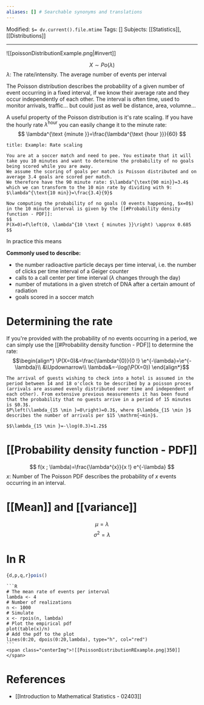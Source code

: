 ```yaml
---
aliases: [] # Searchable synonyms and translations
---
```

Modified: `$= dv.current().file.mtime`
Tags: []
Subjects: [[Statistics]], [[Distributions]]
****

<span class="centerImg">![[poissonDistributionExample.png|#invert]]</span>

$$
X \sim P o(\lambda)
$$
$\lambda:$ The rate/intensity. The average number of events per interval

The Poisson distribution describes the probability of a given number of event occurring in a fixed interval, if we know their average rate and they occur independently of each other.
The interval is often time, used to monitor arrivals, traffic... but could just as well be distance, area, volumne...

A useful property of the Poisson distribution is it's rate scaling. If you have the hourly rate $\lambda^{\text{hour}}$ you can easily change it to the minute rate:
$$
\lambda^{\text {minute }}=\frac{\lambda^{\text {hour }}}{60}
$$
```ad-example
title: Example: Rate scaling

You are at a soccer match and need to pee. You estimate that it will take you 10 minutes and want to determine the probability of no goals being scored while you are away.
We assume the scoring of goals per match is Poisson distributed and on average 3.4 goals are scored per match.
We therefore have the 90 minute rate: $\lambda^{\text{90 min}}=3.4$
which we can transform to the 10 min rate by dividing with 9: $\lambda^{\text{10 min}}=\frac{3.4}{9}$

Now computing the probability of no goals (0 events happening, $x=0$) in the 10 minute interval is given by the [[#Probability density function - PDF]]:
$$
P(X=0)=f\left(0, \lambda^{10 \text { minutes }}\right) \approx 0.685
$$
```
In practice this means

**Commonly used to describe:**
- the number radioactive particle decays per time interval, i.e. the number of clicks per time interval of a Geiger counter
- calls to a call center per time interval ($\lambda$ changes through the day)
- number of mutations in a given stretch of DNA after a certain amount of radiation
- goals scored in a soccer match

# Determining the rate
If you're provided with the probability of no events occurring in a period, we can simply use the [[#Probability density function - PDF]] to determine the rate:
$$\begin{align*}
\P(X=0)&=\frac{\lambda^{0}}{0 !} \e^{-\lambda}=\e^{-\lambda}\\
&\Updownarrow\\
\lambda&=-\log(\P(X=0))
\end{align*}$$

```ad-example
The arrival of guests wishing to check into a hotel is assumed in the period between 14 and 18 o'clock to be described by a poisson proces (arrivals are assumed evenly distributed over time and independent of each other). From extensive previous measurements it has been found that the probability that no guests arrive in a period of 15 minutes is $0.3$.
$P\left(\lambda_{15 \min }=0\right)=0.3$, where $\lambda_{15 \min }$ describes the number of arrivals per $15 \mathrm{~min}$.

$$\lambda_{15 \min }=-\log(0.3)=1.2$$

```


# [[Probability density function - PDF]]
$$
f(x ; \lambda)=\frac{\lambda^{x}}{x !} e^{-\lambda}
$$
$x:$ Number of 
The Poisson PDF describes the probability of $x$ events occurring in an interval.

# [[Mean]] and [[variance]]
$$\mu=\lambda$$
$$\sigma^{2}=\lambda$$

# In R
```R
{d,p,q,r}pois()
```
````ad-example
```R
# The mean rate of events per interval
lambda <- 4
# Number of realizations
n <- 1000
# Simulate
x <- rpois(n, lambda)
# Plot the empirical pdf
plot(table(x)/n)
# Add the pdf to the plot
lines(0:20, dpois(0:20,lambda), type="h", col="red")
```
<span class="centerImg">![[PoissonDistributionRExample.png|350]]</span>
````

# References
- [[Introduction to Mathematical Statistics - 02403]]